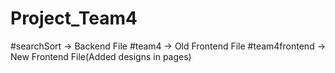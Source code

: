 # Project_Team4

#searchSort -> Backend File
#team4      -> Old Frontend File
#team4frontend -> New Frontend File(Added designs in pages)
